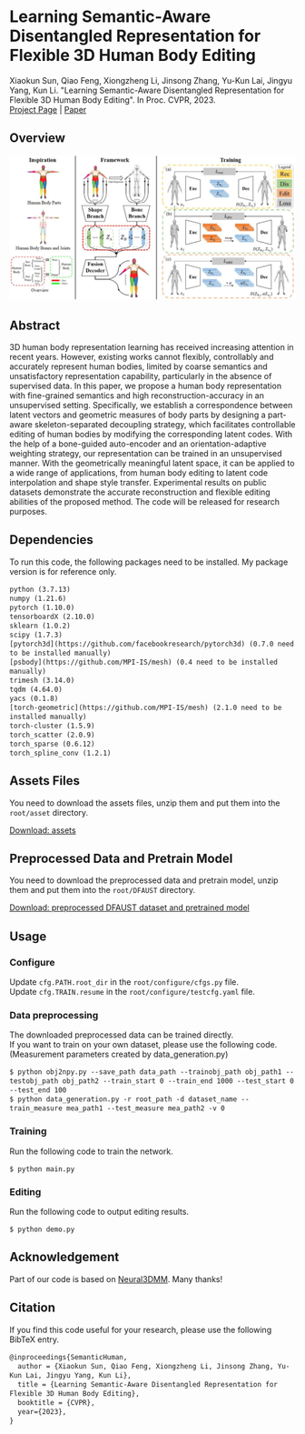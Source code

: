 # Learning Semantic-Aware Disentangled Representation for Flexible 3D Human Body Editing  
Xiaokun Sun, Qiao Feng, Xiongzheng Li, Jinsong Zhang, Yu-Kun Lai, Jingyu Yang, Kun Li. "Learning Semantic-Aware Disentangled Representation for Flexible 3D Human Body Editing". In Proc. CVPR, 2023.  
[Project Page](http://cic.tju.edu.cn/faculty/likun/projects/SemanticHuman) | [Paper]() 

## Overview
<p align="center">
<img src=img.jpg />
</p>

## Abstract
3D human body representation learning has received increasing attention in recent years. However, existing works cannot flexibly, controllably and accurately represent human bodies, limited by coarse semantics and unsatisfactory representation capability, particularly in the absence of supervised data. In this paper, we propose a human body representation with fine-grained semantics and high reconstruction-accuracy in an unsupervised setting. Specifically, we establish a correspondence between latent vectors and geometric measures of body parts by designing a part-aware skeleton-separated decoupling strategy, which facilitates controllable editing of human bodies by modifying the corresponding latent codes. With the help of a bone-guided auto-encoder and an orientation-adaptive weighting strategy, our representation can be trained in an unsupervised manner. With the geometrically meaningful latent space, it can be applied to a wide range of applications, from human body editing to latent code interpolation and shape style transfer. Experimental results on public datasets demonstrate the accurate reconstruction and flexible editing abilities of the proposed method. The code will be released for research purposes.

## Dependencies

To run this code, the following packages need to be installed.
My package version is for reference only.
```
python (3.7.13)
numpy (1.21.6)
pytorch (1.10.0)
tensorboardX (2.10.0)
sklearn (1.0.2)
scipy (1.7.3)
[pytorch3d](https://github.com/facebookresearch/pytorch3d) (0.7.0 need to be installed manually)
[psbody](https://github.com/MPI-IS/mesh) (0.4 need to be installed manually)
trimesh (3.14.0)
tqdm (4.64.0)
yacs (0.1.8)
[torch-geometric](https://github.com/MPI-IS/mesh) (2.1.0 need to be installed manually)
torch-cluster (1.5.9)
torch_scatter (2.0.9)
torch_sparse (0.6.12)
torch_spline_conv (1.2.1)
```

## Assets Files

You need to download the assets files, unzip them and put them into the `root/asset` directory.

[Download: assets](https://pan.baidu.com/s/1IDPlUgyAPRkfMVVt_w2R8Q?pwd=dxvl)

## Preprocessed Data and Pretrain Model

You need to download the preprocessed data and pretrain model, unzip them and put them into the `root/DFAUST` directory.

[Download: preprocessed DFAUST dataset and pretrained model](https://pan.baidu.com/s/1uRjvLSCtWLwr6AZbhbqh5w?pwd=5fa9)

## Usage

### Configure
Update `cfg.PATH.root_dir` in the `root/configure/cfgs.py` file.  
Update `cfg.TRAIN.resume` in the `root/configure/testcfg.yaml` file.

### Data preprocessing 
The downloaded preprocessed data can be trained directly.  
If you want to train on your own dataset, please use the following code. (Measurement parameters created by data_generation.py)
```
$ python obj2npy.py --save_path data_path --trainobj_path obj_path1 --testobj_path obj_path2 --train_start 0 --train_end 1000 --test_start 0 --test_end 100  
$ python data_generation.py -r root_path -d dataset_name --train_measure mea_path1 --test_measure mea_path2 -v 0
```

### Training
Run the following code to train the network.
```
$ python main.py
```

### Editing

Run the following code to output editing results.
```
$ python demo.py
```

## Acknowledgement
Part of our code is based on [Neural3DMM](https://github.com/gbouritsas/Neural3DMM). Many thanks! 

## Citation
If you find this code useful for your research, please use the following BibTeX entry.
```
@inproceedings{SemanticHuman,
  author = {Xiaokun Sun, Qiao Feng, Xiongzheng Li, Jinsong Zhang, Yu-Kun Lai, Jingyu Yang, Kun Li},
  title = {Learning Semantic-Aware Disentangled Representation for Flexible 3D Human Body Editing},
  booktitle = {CVPR},
  year={2023},
}
```
